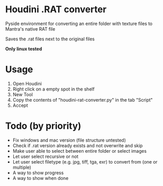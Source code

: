 # Houdini .RAT converter
Pyside environment for converting an entire folder with texture files to Mantra's native RAT file

Saves the .rat files next to the original files

**Only linux tested**
&nbsp;

# Usage
1. Open Houdini
2. Right click on a empty spot in the shelf
3. New Tool
4. Copy the contents of "houdini-rat-converter.py" in the tab "Script"
5. Accept

# Todo (by priority)
* Fix windows and mac version (file structure untested)
* Check if .rat version already exists and not overwrite and skip
* Make user able to select between entire folder or select images
* Let user select recursive or not
* Let user select filetype (e.g. jpg, tiff, tga, exr) to convert from (one or multiple)
* A way to show progress
* A way to show when done
